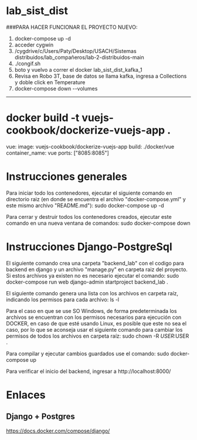 # lab_sist_dist

###PARA HACER FUNCIONAR EL PROYECTO NUEVO:

1) docker-compose up -d
2) acceder cygwin
3) /cygdrive/c/Users/Paty/Desktop/USACH/Sistemas distribuidos/lab_compañeros/lab-2-distribuidos-main
4) ./congif.sh
5) boto y vuelvo a correr el docker lab_sist_dist_kafka_1
6) Revisa en Robo 3T, base de datos se llama kafka, ingresa a Collections y doble click en Temperature
7) docker-compose down --volumes

---------------------

# docker build -t vuejs-cookbook/dockerize-vuejs-app . 


   vue:
        image: vuejs-cookbook/dockerize-vuejs-app
        build: ./docker/vue
        container_name: vue
        ports: ["8085:8085"]

# Instrucciones generales
Para iniciar todo los contenedores, ejecutar el siguiente comando en directorio raiz (en donde se encuentra el archivo "docker-compose.yml" y este mismo archivo "README.md"):
sudo docker-compose up -d

Para cerrar y destruir todos los contenedores creados, ejecutar este comando en una nueva ventana de comandos:
sudo docker-compose down


# Instrucciones Django-PostgreSql
El siguiente comando crea una carpeta "backend_lab" con el codigo para backend en django y un archivo "manage.py" en carpeta raiz del proyecto. Si estos archivos ya existen no es necesario ejecutar el comando: 
sudo docker-compose run web django-admin startproject backend_lab .


El siguiente comando genera una lista con los archivos en carpeta raíz, indicando los permisos para cada archivo:
ls -l

Para el caso en que se use SO Windows, de forma predeterminada los archivos se encuentran con los permisos necesarios para ejecución con DOCKER, en caso de que esté usando Linux, es posible que este no sea el caso, por lo que se aconseja usar el siguiente comando para cambiar los permisos de todos los archivos en carpeta raíz:
sudo chown -R $USER:$USER .


Para compilar y ejecutar cambios guardados use el comando: 
sudo docker-compose up 

Para verificar el inicio del backend, ingresar a http://localhost:8000/

# Enlaces
## Django + Postgres
https://docs.docker.com/compose/django/